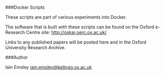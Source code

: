 ###Docker Scripts

These scripts are part of various experiments into Docker. 

The software that is built with these scripts can be found on
the Oxford e-Research Centre site:
http://oskar.oerc.ox.ac.uk/

Links to any published papers will be posted here and in the 
Oxford University Research Archive. 

###Author

Iain Emsley <iain.emsley@kellogg.ox.ac.uk>
